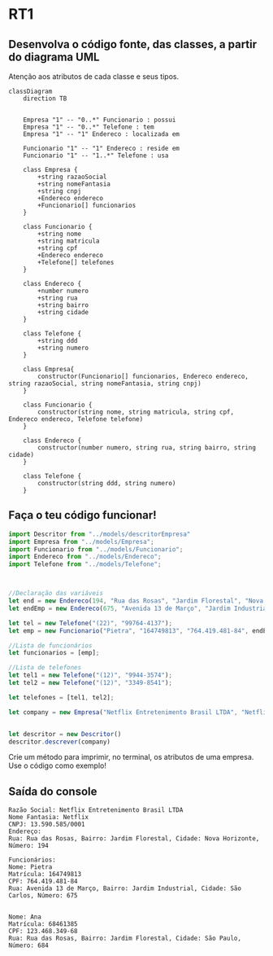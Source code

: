 # RT1

## Desenvolva o código fonte, das classes, a partir do diagrama UML

Atenção aos atributos de cada classe e seus tipos.

```mermaid
classDiagram
    direction TB


    Empresa "1" -- "0..*" Funcionario : possui
    Empresa "1" -- "0..*" Telefone : tem
    Empresa "1" -- "1" Endereco : localizada em

    Funcionario "1" -- "1" Endereco : reside em
    Funcionario "1" -- "1..*" Telefone : usa

    class Empresa {
        +string razaoSocial
        +string nomeFantasia
        +string cnpj
        +Endereco endereco
        +Funcionario[] funcionarios
    }

    class Funcionario {
        +string nome
        +string matricula
        +string cpf
        +Endereco endereco
        +Telefone[] telefones
    }

    class Endereco {
        +number numero
        +string rua
        +string bairro
        +string cidade
    }

    class Telefone {
        +string ddd
        +string numero
    }

    class Empresa{
        constructor(Funcionario[] funcionarios, Endereco endereco, string razaoSocial, string nomeFantasia, string cnpj)
    }

    class Funcionario {
        constructor(string nome, string matricula, string cpf, Endereco endereco, Telefone telefone)
    }

    class Endereco {
        constructor(number numero, string rua, string bairro, string cidade)
    }

    class Telefone {
        constructor(string ddd, string numero)
    }
```

## Faça o teu código funcionar!

```typescript
import Descritor from "../models/descritorEmpresa"
import Empresa from "../models/Empresa";
import Funcionario from "../models/Funcionario";
import Endereco from "../models/Endereco";
import Telefone from "../models/Telefone";



//Declaração das variáveis
let end = new Endereco(194, "Rua das Rosas", "Jardim Florestal", "Nova Horizonte");
let endEmp = new Endereco(675, "Avenida 13 de Março", "Jardim Industrial", "São Carlos");

let tel = new Telefone("(22)", "99764-4137");
let emp = new Funcionario("Pietra", "164749813", "764.419.481-84", endEmp, tel);

//Lista de funcionários
let funcionarios = [emp];

//Lista de telefones
let tel1 = new Telefone("(12)", "9944-3574");
let tel2 = new Telefone("(12)", "3349-8541");

let telefones = [tel1, tel2];

let company = new Empresa("Netflix Entretenimento Brasil LTDA", "Netflix", "13.590.585/0001", end, funcionarios);


let descritor = new Descritor()
descritor.descrever(company)
```

Crie um método para imprimir, no terminal, os atributos de uma empresa. Use o código como exemplo!

## Saída do console
    Razão Social: Netflix Entretenimento Brasil LTDA
    Nome Fantasia: Netflix
    CNPJ: 13.590.585/0001
    Endereço:
    Rua: Rua das Rosas, Bairro: Jardim Florestal, Cidade: Nova Horizonte, Número: 194

    Funcionários:
    Nome: Pietra
    Matrícula: 164749813
    CPF: 764.419.481-84
    Rua: Avenida 13 de Março, Bairro: Jardim Industrial, Cidade: São Carlos, Número: 675


    Nome: Ana
    Matrícula: 68461385
    CPF: 123.468.349-68
    Rua: Rua das Rosas, Bairro: Jardim Florestal, Cidade: São Paulo, Número: 684
